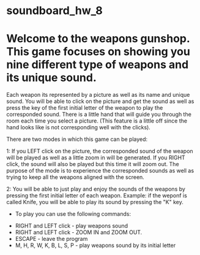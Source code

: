 # soundboard_hw_8

# Welcome to the weapons gunshop. This game focuses on showing you nine different type of weapons and its unique sound.

Each weapon its represented by a picture as well as its name and unique sound.
You will be able to click on the picture and get the sound as well as press the key of the first initial letter of the weapon to play the corresponded sound. 
There is a little hand that will guide you through the room each time you select a picture. (This feature is a little off since the hand looks like is not corresponding well with the clicks).

There are two modes in which this game can be played:

1: If you LEFT click on the picture, the corresponded sound of the weapon will be played as well as a little zoom in will be generated. If you RIGHT click, the sound will also be played but this time it will zoom out. 
The purpose of the mode is to experience the corresponded sounds as well as trying to keep all the weapons aligned with the screen.

2: You will be able to just play and enjoy the sounds of the weapons by pressing the first initial letter of each weapon. 
Example: if the weponf is called Knife, you will be able to play its sound by pressing the "K" key. 

- To play you can use the following commands:

 * RIGHT and LEFT click - play weapons sound 
 * RIGHT and LEFT click - ZOOM IN and ZOOM OUT.
 * ESCAPE - leave the program
 * M, H, R, W, K, B, L, S, P - play weapons sound by its initial letter
 
